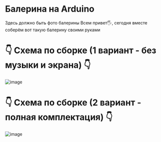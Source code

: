 # Балерина на Arduino
Здесь должно быть фото балерины 
Всем привет🖐, сегодня вместе соберём вот такую балерину своими руками 
# 👇 Схема по сборке (1 вариант - без музыки и экрана) 👇 
![image](https://github.com/EgorArd/Balerina_Arduino/assets/139771381/a9a07f0f-2a05-4fe0-9496-fc8b6efadeec)

# 👇 Схема по сборке (2 вариант - полная комплектация) 👇 
![image](https://github.com/EgorArd/Balerina_Arduino/assets/139771381/a97c028b-2f76-4b74-9f69-248cf251241c)


